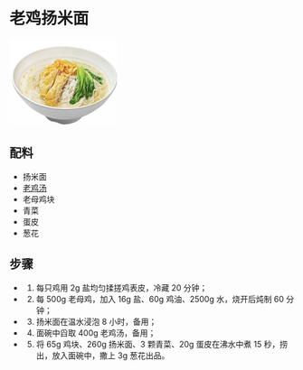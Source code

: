 # 老鸡扬米面

![老鸡扬米面](/images/老鸡扬米面.png)

## 配料

- 扬米面
- [老鸡汤](/汤/老鸡汤.md)
- 老母鸡块
- 青菜
- 蛋皮
- 葱花

## 步骤

- 1. 每只鸡用 2g 盐均匀揉搓鸡表皮，冷藏 20 分钟；
- 2. 每 500g 老母鸡，加入 16g 盐、60g 鸡油、2500g 水，烧开后炖制 60 分钟；
- 3. 扬米面在温水浸泡 8 小时，备用；
- 4. 面碗中舀取 400g 老鸡汤，备用；
- 5. 将 65g 鸡块、260g 扬米面、3 颗青菜、20g 蛋皮在沸水中煮 15 秒，捞出，放入面碗中，撒上 3g 葱花出品。
